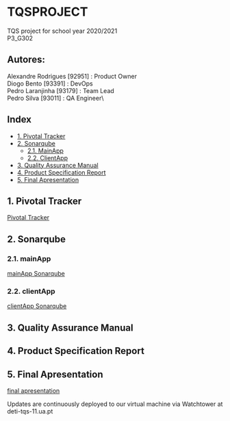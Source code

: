# TQSPROJECT
TQS project for school year 2020/2021 \
P3_G302 
## Autores:
Alexandre Rodrigues [92951] : Product Owner\
Diogo Bento [93391] : DevOps \
Pedro Laranjinha [93179] : Team Lead\
Pedro Silva [93011] : QA Engineer\

## Index
- [1. Pivotal Tracker](#1-pivotal-tracker)
- [2. Sonarqube](#2-sonarqube)
  - [2.1. MainApp](#21-mainApp)
  - [2.2. ClientApp](#22-clientApp)
- [3. Quality Assurance Manual](#3-quality-assurance-manual)
- [4. Product Specification Report](#4-product-specification-report)
- [5. Final Apresentation](#5-final-apresentation)


 ## 1. Pivotal Tracker
[Pivotal Tracker](https://www.pivotaltracker.com/n/projects/2499427)

## 2. Sonarqube
### 2.1. mainApp
[mainApp Sonarqube](https://sonarcloud.io/dashboard?branch=dev&id=buckaroo69_TQSPROJECT)
### 2.2. clientApp
[clientApp Sonarqube](https://sonarcloud.io/dashboard?branch=dev&id=tqs-side-client)
## 3. Quality Assurance Manual

## 4. Product Specification Report

## 5. Final Apresentation
[final apresentation](https://drive.google.com/file/d/15P4AhhRrBMvCzAPtatxokMu5ji7zNPNn/view?usp=sharing)


Updates are continuously deployed to our virtual machine via Watchtower at deti-tqs-11.ua.pt
